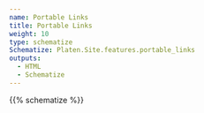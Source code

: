 ```yaml
---
name: Portable Links
title: Portable Links
weight: 10
type: schematize
Schematize: Platen.Site.features.portable_links
outputs:
  - HTML
  - Schematize
---
```


{{% schematize %}}
